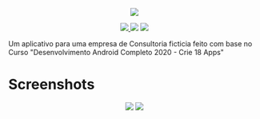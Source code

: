 <link rel="stylesheet" type="text/css" media="all" href="https://raw.githubusercontent.com/DanielOliveiraSouza/ATMConsultoria-Clone/master/css/styles.css">

<p align=center className="logo">
  <img src="https://raw.githubusercontent.com/DanielOliveiraSouza/ATMConsultoria-Clone/master/app/src/main/res/drawable/logo.png"
  />
</p>

<p align=center>
  <a href="https://github.com/DanielOliveiraSouza/ATMConsultoria-Clone/archive/v0.1.0.zip"><img src="https://img.shields.io/badge/Release-v0.1.0-green"/> </a><img src="https://img.shields.io/badge/language-java-blue"/> <a href="https://github.com/DanielOliveiraSouza/ATMConsultoria-Clone/LICENSE.md"><img src="https://img.shields.io/github/license/danieloliveirasouza/ATMConsultoria-Clone"/></a>
</p>




Um aplicativo para uma empresa de Consultoria ficticia feito com base no  Curso "Desenvolvimento Android Completo 2020 - Crie 18 Apps"

Screenshots
====

<p float="left" align="center">
	<img src="https://raw.githubusercontent.com/DanielOliveiraSouza/ATMConsultoria-Clone/master/screenshots/Screenshot_20200929-173648.png"/>
	<img src="https://raw.githubusercontent.com/DanielOliveiraSouza/ATMConsultoria-Clone/master/screenshots/Screenshot_20200929-173659.png"/>
</p>
